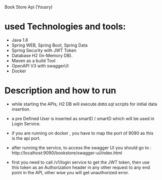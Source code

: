 Book Store Api (Yousry)

# used Technologies and tools:

* Java 1.8
* Spring WEB, Spring Boot, Spring Data
* Spring Security with JWT Token
* Database H2 (In-Memory DB).
* Maven as a build Tool
* OpenAPI V3 with swaggerUI 
* Docker

# Description and how to run

- while starting the APIs, H2 DB will execute *data.sql* scripts for initial data insertion.
  
- a pre Defined User is inserted as smartD / smartD which will be used in Login Service.
  
- if you are running on docker , you have to map the port of 9090 as this is the api port.
  
- after running the service, to access the swagger UI you should go to :
  http://localhost:9090/bookstore/swagger-ui/index.html
  
- first you need to call /v1/login service to get the JWT token, then use this token as an 
  Authorization header in any other request to any end point in the API, other wise you will get 
  unauthorized error.
  
